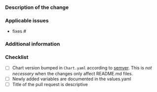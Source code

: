 <!--
 Thank you for contributing! Before you open the request please review the following guidelines and tips to help it be more easily integrated:

 - Describe what the change does.
 - Please run any tests that can exercise your modified code.
 - Please have an issue created and ready to be linked to the PR. 
 -->

### Description of the change

<!-- Describe what the change does. -->

### Applicable issues

<!-- Enter any applicable Issues here (You can reference an issue using #) -->
- fixes #

### Additional information

<!-- If there's anything else that's important and relevant to your pull request, mention that information here.-->

### Checklist

<!-- [Place an '[X]' (no spaces) in all applicable fields. Please remove unrelated fields.] -->

- [ ] Chart version bumped in `Chart.yaml` according to [semver](http://semver.org/). This is *not necessary* when the changes only affect README.md files.
- [ ] Newly added variables are documented in the values.yaml
- [ ] Title of the pull request is descriptive
